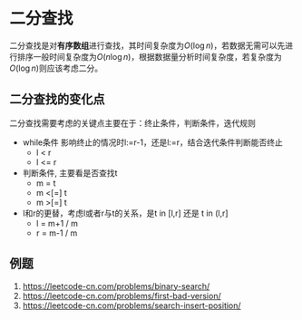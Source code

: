 # 二分查找
二分查找是对**有序数组**进行查找，其时间复杂度为$O(\log{n})$，若数据无需可以先进行排序一般时间复杂度为$O(n\log{n})$，根据数据量分析时间复杂度，若复杂度为$O(\log{n})$则应该考虑二分。

## 二分查找的变化点
二分查找需要考虑的关键点主要在于：终止条件，判断条件，迭代规则
- while条件 影响终止的情况时l:=r-1，还是l:=r，结合迭代条件判断能否终止
    - l < r
    - l <= r
- 判断条件, 主要看是否查找t
    - m = t
    - m <[=] t
    - m >[=] t
- l和r的更替，考虑l或者r与t的关系，是t in [l,r] 还是 t in (l,r]
    - l = m+1 / m
    - r = m-1 / m

## 例题

1. https://leetcode-cn.com/problems/binary-search/
2. https://leetcode-cn.com/problems/first-bad-version/
3. https://leetcode-cn.com/problems/search-insert-position/